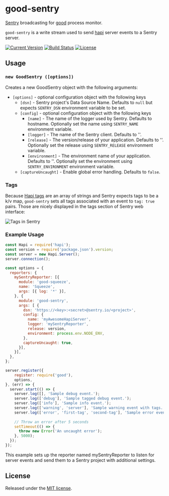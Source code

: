 # good-sentry

[Sentry](https://sentry.io) broadcasting for [good](https://github.com/hapijs/good) process monitor.

`good-sentry` is a write stream used to send [hapi](https://github.com/hapijs/hapi) server events to a Sentry server. 

[![Current Version](https://img.shields.io/npm/v/good-sentry.svg)](https://www.npmjs.com/package/good-sentry)
[![Build Status](https://travis-ci.org/jsynowiec/good-sentry.svg?branch=master)](https://travis-ci.org/jsynowiec/good-sentry)
[![License][badge-license]][license]

## Usage
### `new GoodSentry ([options])`

Creates a new GoodSentry object with the following arguments:

- `[options]` - optional configuration object with the following keys
  - `[dsn]` - Sentry project's Data Source Name. Defaults to `null` but expects `SENTRY_DSN` environment variable to be set.
  - `[config]` - optional configuration object with the following keys
    - `[name]` - The name of the logger used by Sentry. Defaults to hostname. Optionally set the name using `SENTRY_NAME` environment variable.
    - `[logger]` - The name of the Sentry client. Defaults to ''.
    - `[release]` - The version/release of your application. Defaults to ''. Optionally set the release using `SENTRY_RELEASE` environment variable.
    - `[environment]` - The environment name of your application. Defaults to ''. Optionally set the environment using `SENTRY_ENVIRONMENT` environment variable.
  - `[captureUncaught]` - Enable global error handling. Defaults to `false`.

### Tags

Because [Hapi tags](https://hapijs.com/tutorials/logging) are an array of strings and Sentry expects tags to be a k/v map, `good-sentry` sets all tags associated with an event to `tag: true` pairs. Those are nicely displayed in the tags section of Sentry web interface:

![Tags in Sentry](assets/sentry-issue-tags.png)

### Example Usage

```javascript
const Hapi = require('hapi');
const version = require('package.json').version;
const server = new Hapi.Server();
server.connection();

const options = {
  reporters: {
    mySentryReporter: [{
      module: 'good-squeeze',
      name: 'Squeeze',
      args: [{ log: '*' }],
    }, {
      module: 'good-sentry',
      args: [ {
        dsn: 'https://<key>:<secret>@sentry.io/<project>',
        config: {
          name: 'myAwesomeHapiServer',
          logger: 'mySentryReporter',
          release: version,
          environment: process.env.NODE_ENV,
        },
        captureUncaught: true,
      }],
    }],
  },
};

server.register({
    register: require('good'),
    options,
}, (err) => {
  server.start(() => {
    server.log([], 'Sample debug event.');
    server.log(['debug'], 'Sample tagged debug event.');
    server.log(['info'], 'Sample info event.');
    server.log(['warning', 'server'], 'Sample warning event with tags.');
    server.log(['error', 'first-tag', 'second-tag'], 'Sample error event with tags.');
    
    // Throw an error after 5 seconds
    setTimeout(() => {
      throw new Error('An uncaught error');
    }, 5000);
  });
});
```

This example sets up the reporter named mySentryReporter to listen for server events and send them to a Sentry project with additional settings.

## License
Released under the [MIT license][license].

[license]: https://raw.githubusercontent.com/jsynowiec/good-sentry/master/LICENSE
[badge-license]: https://img.shields.io/github/license/jsynowiec/good-sentry.svg
